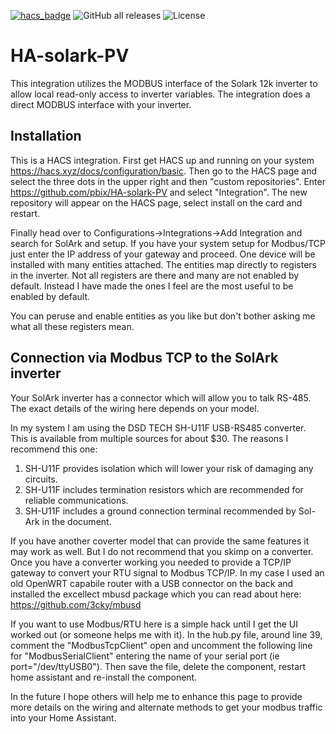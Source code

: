 [![hacs_badge](https://img.shields.io/badge/HACS-Custom-orange.svg)](https://github.com/custom-components/hacs) 
![GitHub all releases](https://img.shields.io/github/downloads/pbix/HA-solark-PV/total.svg) 
![License](https://img.shields.io/github/license/pbix/HA-solark-PV)
# HA-solark-PV
This integration utilizes the MODBUS interface of the Solark 12k inverter to allow local read-only
access to inverter variables.  The integration does a direct MODBUS interface with your inverter.

## Installation
This is a HACS integration.  First get HACS up and running on your system https://hacs.xyz/docs/configuration/basic.  Then go to the HACS page and select the three dots in the upper right and then "custom repositories".  Enter https://github.com/pbix/HA-solark-PV and select "Integration".  The new repository will appear on the HACS page, select install on the card and restart.

Finally head over to Configurations->Integrations->Add Integration and search for SolArk and setup.  If you have your system setup for Modbus/TCP just enter the IP address of your gateway and proceed.  One device will be installed with many entities attached.  The entities map directly to registers in the inverter.  Not all registers are there and many are not enabled by default.  Instead I have made the ones I feel are the most useful to be enabled by default.

You can peruse and enable entities as you like but don't bother asking me what all these registers mean. 

## Connection via Modbus TCP to the SolArk inverter
Your SolArk inverter has a connector which will allow you to talk RS-485.  The exact details of the wiring here depends on your 
model.  

In my system I am using the DSD TECH SH-U11F USB-RS485 converter. This is available from multiple sources for about $30. The reasons I recommend this one:
1) SH-U11F provides isolation which will lower your risk of damaging any circuits.
2) SH-U11F includes termination resistors which are recommended for reliable communications.
3) SH-U11F includes a ground connection terminal recommended by Sol-Ark in the document.

If you have another coverter model that can provide the same features it may work as well.  But I do not recommend that you skimp on a converter.  Once you have a converter working you needed
to provide a TCP/IP gateway to convert your RTU signal to Modbus TCP/IP.  In my case I used an old OpenWRT capabile router with a USB connector on the back and installed the 
excellect mbusd package which you can read about here: https://github.com/3cky/mbusd

If you want to use Modbus/RTU here is a simple hack until I get the UI worked out (or someone helps me with it).  In the hub.py file, around line 39, comment the "ModbusTcpClient" open and uncomment the following line for "ModbusSerialClient" entering the name of your serial port (ie port="/dev/ttyUSB0").  Then save the file, delete the component, restart home assistant and re-install the component.

In the future I hope others will help me to enhance this page to provide more details on the wiring and alternate methods to get your modbus traffic into your Home Assistant.



